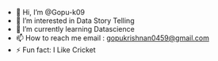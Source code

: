 - 👋 Hi, I’m @Gopu-k09
- 👀 I’m interested in Data Story Telling
- 🌱 I’m currently learning Datascience
- 📫 How to reach me email : gopukrishnan0459@gmail.com
- ⚡ Fun fact: I Like Cricket

<!---
Gopu-k09/Gopu-k09 is a ✨ special ✨ repository because its `README.md` (this file) appears on your GitHub profile.
You can click the Preview link to take a look at your changes.
--->
